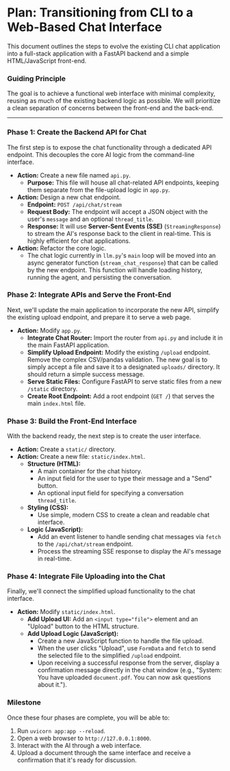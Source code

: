 
# Plan: Transitioning from CLI to a Web-Based Chat Interface

This document outlines the steps to evolve the existing CLI chat application into a full-stack application with a FastAPI backend and a simple HTML/JavaScript front-end.

### Guiding Principle
The goal is to achieve a functional web interface with minimal complexity, reusing as much of the existing backend logic as possible. We will prioritize a clean separation of concerns between the front-end and the back-end.

---

### Phase 1: Create the Backend API for Chat

The first step is to expose the chat functionality through a dedicated API endpoint. This decouples the core AI logic from the command-line interface.

-   **Action:** Create a new file named `api.py`.
    -   **Purpose:** This file will house all chat-related API endpoints, keeping them separate from the file-upload logic in `app.py`.
-   **Action:** Design a new chat endpoint.
    -   **Endpoint:** `POST /api/chat/stream`
    -   **Request Body:** The endpoint will accept a JSON object with the user's `message` and an optional `thread_title`.
    -   **Response:** It will use **Server-Sent Events (SSE)** (`StreamingResponse`) to stream the AI's response back to the client in real-time. This is highly efficient for chat applications.
-   **Action:** Refactor the core logic.
    -   The chat logic currently in `llm.py`'s `main` loop will be moved into an async generator function (`stream_chat_response`) that can be called by the new endpoint. This function will handle loading history, running the agent, and persisting the conversation.

### Phase 2: Integrate APIs and Serve the Front-End

Next, we'll update the main application to incorporate the new API, simplify the existing upload endpoint, and prepare it to serve a web page.

-   **Action:** Modify `app.py`.
    -   **Integrate Chat Router:** Import the router from `api.py` and include it in the main FastAPI application.
    -   **Simplify Upload Endpoint:** Modify the existing `/upload` endpoint. Remove the complex CSV/pandas validation. The new goal is to simply accept a file and save it to a designated `uploads/` directory. It should return a simple success message.
    -   **Serve Static Files:** Configure FastAPI to serve static files from a new `/static` directory.
    -   **Create Root Endpoint:** Add a root endpoint (`GET /`) that serves the main `index.html` file.

### Phase 3: Build the Front-End Interface

With the backend ready, the next step is to create the user interface.

-   **Action:** Create a `static/` directory.
-   **Action:** Create a new file: `static/index.html`.
    -   **Structure (HTML):**
        -   A main container for the chat history.
        -   An input field for the user to type their message and a "Send" button.
        -   An optional input field for specifying a conversation `thread_title`.
    -   **Styling (CSS):**
        -   Use simple, modern CSS to create a clean and readable chat interface.
    -   **Logic (JavaScript):**
        -   Add an event listener to handle sending chat messages via `fetch` to the `/api/chat/stream` endpoint.
        -   Process the streaming SSE response to display the AI's message in real-time.

### Phase 4: Integrate File Uploading into the Chat

Finally, we'll connect the simplified upload functionality to the chat interface.

-   **Action:** Modify `static/index.html`.
    -   **Add Upload UI:** Add an `<input type="file">` element and an "Upload" button to the HTML structure.
    -   **Add Upload Logic (JavaScript):**
        -   Create a new JavaScript function to handle the file upload.
        -   When the user clicks "Upload", use `FormData` and `fetch` to send the selected file to the simplified `/upload` endpoint.
        -   Upon receiving a successful response from the server, display a confirmation message directly in the chat window (e.g., "System: You have uploaded `document.pdf`. You can now ask questions about it.").

### Milestone
Once these four phases are complete, you will be able to:
1.  Run `uvicorn app:app --reload`.
2.  Open a web browser to `http://127.0.0.1:8000`.
3.  Interact with the AI through a web interface.
4.  Upload a document through the same interface and receive a confirmation that it's ready for discussion.

